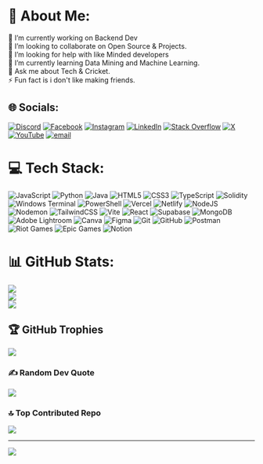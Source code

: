 # 💫 About Me:
🔭 I’m currently working on Backend Dev <br>👯 I’m looking to collaborate on Open Source & Projects. <br>🤝 I’m looking for help with like Minded developers<br>🌱 I’m currently learning Data Mining and Machine Learning.<br>💬 Ask me about Tech & Cricket.<br>⚡ Fun fact is i don't like making friends.


## 🌐 Socials:
[![Discord](https://img.shields.io/badge/Discord-%237289DA.svg?logo=discord&logoColor=white)](https://discord.gg/soumyadeepsarkar_2004) [![Facebook](https://img.shields.io/badge/Facebook-%231877F2.svg?logo=Facebook&logoColor=white)](https://facebook.com/shann.ishann.18) [![Instagram](https://img.shields.io/badge/Instagram-%23E4405F.svg?logo=Instagram&logoColor=white)](https://instagram.com/_hmm.soumo_) [![LinkedIn](https://img.shields.io/badge/LinkedIn-%230077B5.svg?logo=linkedin&logoColor=white)](https://linkedin.com/in/in/soumyadeep-sarkar2004) [![Stack Overflow](https://img.shields.io/badge/-Stackoverflow-FE7A16?logo=stack-overflow&logoColor=white)](https://stackoverflow.com/users/users/30085754/soumyadeep-sarkar) [![X](https://img.shields.io/badge/X-black.svg?logo=X&logoColor=white)](https://x.com/sarkar58153) [![YouTube](https://img.shields.io/badge/YouTube-%23FF0000.svg?logo=YouTube&logoColor=white)](https://youtube.com/@@technical-lychallengedshan6629) [![email](https://img.shields.io/badge/Email-D14836?logo=gmail&logoColor=white)](mailto:soumyadeepsarkar2004@outlook.com) 

# 💻 Tech Stack:
![JavaScript](https://img.shields.io/badge/javascript-%23323330.svg?style=plastic&logo=javascript&logoColor=%23F7DF1E) ![Python](https://img.shields.io/badge/python-3670A0?style=plastic&logo=python&logoColor=ffdd54) ![Java](https://img.shields.io/badge/java-%23ED8B00.svg?style=plastic&logo=openjdk&logoColor=white) ![HTML5](https://img.shields.io/badge/html5-%23E34F26.svg?style=plastic&logo=html5&logoColor=white) ![CSS3](https://img.shields.io/badge/css3-%231572B6.svg?style=plastic&logo=css3&logoColor=white) ![TypeScript](https://img.shields.io/badge/typescript-%23007ACC.svg?style=plastic&logo=typescript&logoColor=white) ![Solidity](https://img.shields.io/badge/Solidity-%23363636.svg?style=plastic&logo=solidity&logoColor=white) ![Windows Terminal](https://img.shields.io/badge/Windows%20Terminal-%234D4D4D.svg?style=plastic&logo=windows-terminal&logoColor=white) ![PowerShell](https://img.shields.io/badge/PowerShell-%235391FE.svg?style=plastic&logo=powershell&logoColor=white) ![Vercel](https://img.shields.io/badge/vercel-%23000000.svg?style=plastic&logo=vercel&logoColor=white) ![Netlify](https://img.shields.io/badge/netlify-%23000000.svg?style=plastic&logo=netlify&logoColor=#00C7B7) ![NodeJS](https://img.shields.io/badge/node.js-6DA55F?style=plastic&logo=node.js&logoColor=white) ![Nodemon](https://img.shields.io/badge/NODEMON-%23323330.svg?style=plastic&logo=nodemon&logoColor=%BBDEAD) ![TailwindCSS](https://img.shields.io/badge/tailwindcss-%2338B2AC.svg?style=plastic&logo=tailwind-css&logoColor=white) ![Vite](https://img.shields.io/badge/vite-%23646CFF.svg?style=plastic&logo=vite&logoColor=white) ![React](https://img.shields.io/badge/react-%2320232a.svg?style=plastic&logo=react&logoColor=%2361DAFB) ![Supabase](https://img.shields.io/badge/Supabase-3ECF8E?style=plastic&logo=supabase&logoColor=white) ![MongoDB](https://img.shields.io/badge/MongoDB-%234ea94b.svg?style=plastic&logo=mongodb&logoColor=white) ![Adobe Lightroom](https://img.shields.io/badge/Adobe%20Lightroom-31A8FF.svg?style=plastic&logo=Adobe%20Lightroom&logoColor=white) ![Canva](https://img.shields.io/badge/Canva-%2300C4CC.svg?style=plastic&logo=Canva&logoColor=white) ![Figma](https://img.shields.io/badge/figma-%23F24E1E.svg?style=plastic&logo=figma&logoColor=white) ![Git](https://img.shields.io/badge/git-%23F05033.svg?style=plastic&logo=git&logoColor=white) ![GitHub](https://img.shields.io/badge/github-%23121011.svg?style=plastic&logo=github&logoColor=white) ![Postman](https://img.shields.io/badge/Postman-FF6C37?style=plastic&logo=postman&logoColor=white) ![Riot Games](https://img.shields.io/badge/riotgames-D32936.svg?style=plastic&logo=riotgames&logoColor=white) ![Epic Games](https://img.shields.io/badge/epicgames-%23313131.svg?style=plastic&logo=epicgames&logoColor=white) ![Notion](https://img.shields.io/badge/Notion-%23000000.svg?style=plastic&logo=notion&logoColor=white)
# 📊 GitHub Stats:
![](https://github-readme-stats.vercel.app/api?username=soumyadeepsarkar-2004&theme=dark&hide_border=false&include_all_commits=true&count_private=true)<br/>
![](https://nirzak-streak-stats.vercel.app/?user=soumyadeepsarkar-2004&theme=dark&hide_border=false)<br/>
![](https://github-readme-stats.vercel.app/api/top-langs/?username=soumyadeepsarkar-2004&theme=dark&hide_border=false&include_all_commits=true&count_private=true&layout=compact)

## 🏆 GitHub Trophies
![](https://github-profile-trophy.vercel.app/?username=soumyadeepsarkar-2004&theme=dracula&no-frame=true&no-bg=false&margin-w=4)

### ✍️ Random Dev Quote
![](https://quotes-github-readme.vercel.app/api?type=horizontal&theme=radical)

### 🔝 Top Contributed Repo
![](https://github-contributor-stats.vercel.app/api?username=soumyadeepsarkar-2004&limit=5&theme=dark&combine_all_yearly_contributions=true)

---
[![](https://visitcount.itsvg.in/api?id=soumyadeepsarkar-2004&icon=1&color=1)](https://visitcount.itsvg.in)

<!-- Proudly created with GPRM ( https://gprm.itsvg.in ) -->
